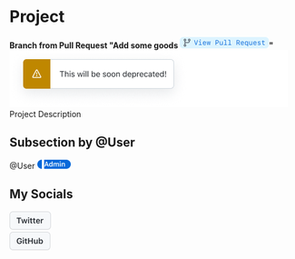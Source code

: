 # Project
**Branch from Pull Request "Add some goods [![View Pull Request](https://github.com/lgrachov/superpose/blob/main/ViewPull.png?raw=true)](https://github.com)"**
![This will be soon deprecated!](https://github.com/lgrachov/superpose/blob/main/DeprWarn.png?raw=true)
Project Description
## Subsection by @User 
@User ![](https://github.com/lgrachov/superpose/blob/main/LabelP1.png?raw=true)
![Owner](https://github.com/lgrachov/superpose/blob/main/LabelA.png?raw=true)![](https://github.com/lgrachov/superpose/blob/main/LabelP2.png?raw=true)
## My Socials
[![Visit @leograchov Twitter](https://github.com/lgrachov/superpose/blob/main/TwitterBTN.png?raw=true)](https://twitter.com/leograchov)<br>[![Visit GitHub User](https://github.com/lgrachov/superpose/blob/main/GitHubBTN.png?raw=true)](https://github.com/lgrachov)